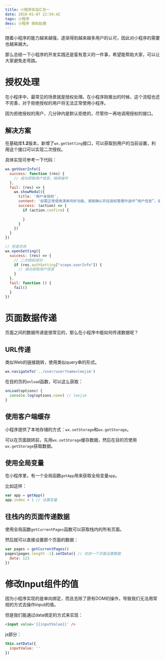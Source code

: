 ```yaml
---
title: 小程序实战汇总一
date: 2018-01-07 22:54:42
tags: 小程序
desc: 小程序 授权处理
---
```


随着小程序的能力越来越强，逐渐得到越来越多用户的认可，因此对小程序的需要也越来越大。

那么总结一下小程序的开发实践还是蛮有意义的一件事，希望能帮助大家，可以让大家避免走弯路。

# 授权处理

在小程序中，最常见的场景就是授权处理。在小程序刚推出的时候，这个流程也还不完善，对于拒绝授权的用户将无法正常使用小程序。

因为拒绝授权的用户，几分钟内是默认拒绝的，尽管你一再地调用授权的接口。

## 解决方案

在基础库**1.2**版本，新增了`wx.getSetting`接口，可以获取到用户的当前设置，利用这个接口可以实现二次授权。

具体实现可参考一下代码：

```js
wx.getUserInfo({
  success: function (res) {
    // 成功获取用户信息，继续操作
  },
  fail: (res) => {
    wx.showModal({
      title: '用户未授权',
      content: '如需正常使用清单同步功能，请按确认并在授权管理中选中“用户信息”，是否重新授权登录？',
      success: (action) => {
        if (action.confirm) {
          
        }
      }
    })
  }
})

// 检查状态
wx.openSetting({
  success: (res) => {
    // 二次授权成功
    if (res.authSetting["scope.userInfo"]) {
      // 成功获取用户信息
    }
  },
  fail: function () {
    fail()
  }
})
```

# 页面数据传递

页面之间的数据传递是很常见的，那么在小程序中能如何传递数据呢？

## URL传递

类似Web的链接跳转，使用类似query串的形式。

```js
wx.navigateTo('../user/user?name=leejim')
```

在目的页的`onload`函数，可以这么获取：

```js
onLoad(options) {
  console.log(options.name) // leejim
}
```

## 使用客户端缓存

小程序提供了本地存储的方式：`wx.setStorage`和`wx.getStorage`。

可以在页面跳转前，先用`wx.setStorage`缓存数据，然后在目的页使用`wx.getStorage`获取数据。

## 使用全局变量

在小程序里，有一个全局函数`getApp`用来获取全局变量`app`。

比如这样：

```js
var app = getApp()
app.index = 1 // 设置变量
```

## 往栈内的页面传递数据

使用全局函数`getCurrentPages`函数可以获取栈内的所有页面。

然后就可以直接设置那个页面的数据：

```js
var pages = getCurrentPages()
pages[pages.length -1].setData({ // 往前一个页面设置数据
  data: 123
})
```

# 修改Input组件的值

因为小程序实现的是单向绑定，而且去除了原有DOM的操作，导致我们无法用常规的方式去操作input的值。

但是我们能通过data绑定的方式来实现：

```html
<input value='{{inputValue}}' />
```

js部分：

```js
this.setData({
  inputValue: ''
})
```